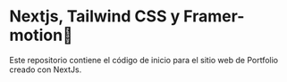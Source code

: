 # Nextjs, Tailwind CSS y Framer-motion🌟


Este repositorio contiene el código de inicio para el sitio web de Portfolio creado con NextJs. <br />




